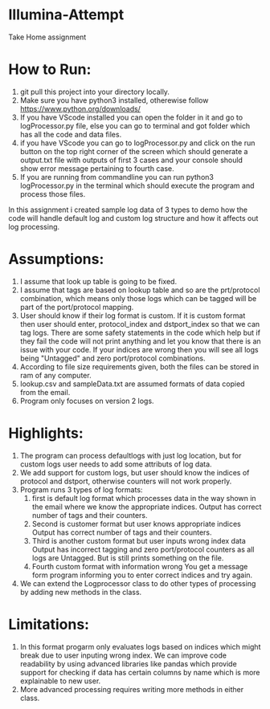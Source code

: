 # Illumina-Attempt
Take Home assignment

# How to Run:
1. git pull this project into your directory locally.
2. Make sure you have python3 installed, otherewise follow https://www.python.org/downloads/
3. If you have VScode installed you can open the folder in it and go to logProcessor.py file, else you can go to terminal and got folder which has all the code and data files.
4. if you have VScode you can go to logProcessor.py and click on the run button on the top right corner of the screen which should generate a output.txt file with outputs of first 3 cases and your console should show error message pertaining to fourth case.
5. If you are running from commandline you can run python3 logProcessor.py in the terminal which should execute the program and process those files.

In this assignment i created sample log data of 3 types to demo how the code will handle default log and custom log structure and how it affects out log processing.

# Assumptions:
1. I assume that look up table is going to be fixed.
2. I assume that tags are based on lookup table and so are the prt/protocol combination, which means only those logs which can be tagged will be part of the port/protocol mapping.
3. User should know if their log format is custom. If it is custom format then user should enter, protocol_index and dstport_index so that we can tag logs. There are some safety statements in the code which help but if they fail the code will not print anything and let you know that there is an issue with your code. If your indices are wrong then you will see all logs being "Untagged" and zero port/protocol combinations.
4. According to file size requirements given, both the files can be stored in ram of any computer.
5. lookup.csv and sampleData.txt are assumed formats of data copied from the email.
6. Program only focuses on version 2 logs.

# Highlights:
1. The program can process defaultlogs with just log location, but for custom logs user needs to add some attributs of log data.
2. We add support for custom logs, but user should know the indices of protocol and dstport, otherwise counters will not work properly.
3. Program runs 3 types of log formats:
    1. first is default log format which processes data in the way shown in the email where we know the appropriate indices.
        Output has correct number of tags and their counters.
    2. Second is customer format but user knows appropriate indices
        Output has correct number of tags and their counters.
    3. Third is another custom format but user inputs wrong index data
        Output has incorrect tagging and zero port/protocol counters as all logs are Untagged. But is still prints something on the file.
    4. Fourth custom format with information wrong
        You get a message form program informing you to enter correct indices and try again.
4. We can extend the Logprocessor class to do other types of processing by adding new methods in the class.

# Limitations:
1. In this format progarm only evaluates logs based on indices which might break due to user inputing wrong index. We can improve code readability by using advanced libraries like pandas which provide support for checking if data has certain columns by name which is more explainable to new user.
2. More advanced processing requires writing more methods in either class.




